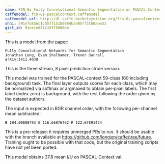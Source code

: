 ```yaml
---
name: FCN-8s Fully Convolutional Semantic Segmentation on PASCAL-Context
caffemodel: fcn-8s-pascalcontext.caffemodel
caffemodel_url: http://dl.caffe.berkeleyvision.org/fcn-8s-pascalcontext.caffemodel
sha1: 591e7d8bbc1c55ff151b6984bde85ff5160aee31
gist_id: 91eece041c19ff8968ee
---
```


This is a model from the [paper](http://cs.berkeley.edu/~jonlong/long_shelhamer_fcn.pdf):

    Fully Convolutional Networks for Semantic Segmentation
    Jonathan Long, Evan Shelhamer, Trevor Darrell
    arXiv:1411.4038

This is the three stream, 8 pixel prediction stride version.

This model was trained for the PASCAL-context 59-class (60 including background) task. The final layer outputs scores for each class, which may be normalized via softmax or argmaxed to obtain per-pixel labels. The first label (index zero) is background, with the rest following the order given by the dataset authors.

The input is expected in BGR channel order, with the following per-channel mean subtracted:

    B 104.00698793 G 116.66876762 R 122.67891434

This is a pre-release: it requires unmerged PRs to run. It should be usable with the branch available at https://github.com/longjon/caffe/tree/future. Training ought to be possible with that code, but the original training scripts have not yet been ported.

This model obtains 37.8 mean I/U on PASCAL-Context val.